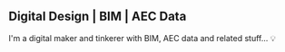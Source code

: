 ## Digital Design | BIM | AEC Data

I'm a digital maker and tinkerer with BIM, AEC data and related stuff... :bulb:
